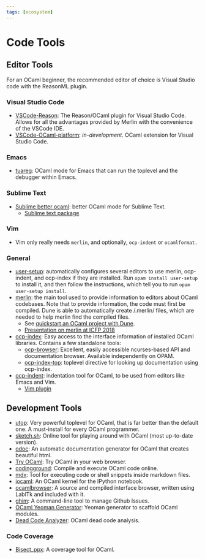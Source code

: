 ```yaml
---
tags: [ecosystem]
---
```


# Code Tools

## Editor Tools

For an OCaml beginner, the recommended editor of choice is Visual Studio code with the ReasonML plugin.

### Visual Studio Code

* [VSCode-Reason](https://github.com/reasonml-editor/vscode-reasonml):
The Reason/OCaml plugin for Visual Studio Code.
Allows for all the advantages provided by Merlin with the convenience of the VSCode IDE.
* [VSCode-OCaml-platform](https://github.com/ocamllabs/vscode-ocaml-platform):
*in-development*.
OCaml extension for Visual Studio Code.

### Emacs

* [tuareg](https://github.com/ocaml/tuareg):
OCaml mode for Emacs that can run the toplevel and the debugger within Emacs.

### Sublime Text

* [Sublime better ocaml](https://github.com/whitequark/sublime-better-ocaml):
better OCaml mode for Sublime Text.
  * [Sublime text package](https://github.com/def-lkb/sublime-text-merlin)

### Vim

* Vim only really needs `merlin`, and optionally, `ocp-indent` or `ocamlformat.`

### General

* [user-setup](https://github.com/OCamlPro/opam-user-setup):
automatically configures several editors to use merlin, ocp-indent, and ocp-index if they are installed.
Run `opam install user-setup` to install it, and then follow the instructions,
which tell you to run `opam user-setup install`.
* [merlin](https://github.com/ocaml/merlin):
the main tool used to provide information to editors about OCaml codebases.
Note that to provide information, the code must first be compiled.
Dune is able to automatically create /.merlin/ files, which are needed to help merlin find the compiled files.
  * See [quickstart an OCaml project with Dune](quickstart_ocaml_project_dune.md).
  * [Presentation on merlin at ICFP 2018](https://www.youtube.com/watch?v=VjLL9We1Fxc)
* [ocp-index](http://www.typerex.org/ocp-index.html):
Easy access to the interface information of installed OCaml libraries.
Contains a few standalone tools:
  * [ocp-browser](http://www.typerex.org/ocp-index.html#ocp-browser):
  Excellent, easily accessible ncurses-based API and documentation browser.
  Available independently on OPAM.
  * [ocp-index-top](https://github.com/reynir/ocp-index-top):
  toplevel directive for looking up documentation using ocp-index.
* [ocp-indent](http://www.typerex.org/ocp-indent.html):
indentation tool for OCaml, to be used from editors like Emacs and Vim.
  * [Vim plugin](https://github.com/def-lkb/ocp-indent-vim)

## Development Tools

* [utop](https://github.com/diml/utop):
Very powerful toplevel for OCaml, that is far better than the default one.
A must-install for every OCaml programmer.
* [sketch.sh](https://sketch.sh/ml):
Online tool for playing around with OCaml (most up-to-date version).
* [odoc](https://github.com/ocaml/odoc):
An automatic documentation generator for OCaml that creates beautiful html.
* [Try OCaml](http://try.ocamlpro.com/):
Try OCaml in your web browser.
* [codingground](https://www.tutorialspoint.com/compile_ocaml_online.php):
Compile and execute OCaml code online.
* [mdx](https://github.com/realworldocaml/mdx):
Tool for executing code or shell snippets inside markdown files.
* [iocaml](https://github.com/andrewray/iocaml):
An OCaml kernel for the IPython notebook.
* [ocamlbrowser](http://caml.inria.fr/pub/docs/manual-ocaml/browser.html):
A source and compiled interface browser, written using LablTk and included with it.
* [ghim](https://github.com/samoht/ghim):
A command-line tool to manage Github Issues.
* [OCaml Yeoman Generator](https://github.com/mabrasil/generator-ocaml):
Yeoman generator to scaffold OCaml modules.
* [Dead Code Analyzer](https://github.com/LexiFi/dead_code_analyzer):
OCaml dead code analysis.

### Code Coverage

* [Bisect_ppx](https://github.com/aantron/bisect_ppx):
A coverage tool for OCaml.
